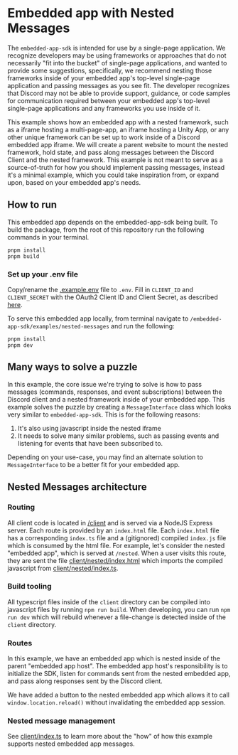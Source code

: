 # Embedded app with Nested Messages

The `embedded-app-sdk` is intended for use by a single-page application. We recognize developers may be using frameworks or approaches that do not necessarily "fit into the bucket" of single-page applications, and wanted to provide some suggestions, specifically, we recommend nesting those frameworks inside of your embedded app's top-level single-page application and passing messages as you see fit. The developer recognizes that Discord may not be able to provide support, guidance, or code samples for communication required between your embedded app's top-level single-page applications and any frameworks you use inside of it.

This example shows how an embedded app with a nested framework, such as a iframe hosting a multi-page-app, an iframe hosting a Unity App, or any other unique framework can be set up to work inside of a Discord embedded app iframe. We will create a parent website to mount the nested framework, hold state, and pass along messages between the Discord Client and the nested framework. This example is not meant to serve as a source-of-truth for how you should implement passing messages, instead it's a minimal example, which you could take inspiration from, or expand upon, based on your embedded app's needs.

## How to run

This embedded app depends on the embedded-app-sdk being built. To build the package, from the root of this repository run the following commands in your terminal.

```
pnpm install
pnpm build
```

### Set up your .env file

Copy/rename the [.example.env](/examples/nested-messages/.example.env) file to `.env`.
Fill in `CLIENT_ID` and `CLIENT_SECRET` with the OAuth2 Client ID and Client Secret, as described [here](https://discord.com/developers/docs/activities/building-an-activity#find-your-oauth2-credentials).

To serve this embedded app locally, from terminal navigate to `/embedded-app-sdk/examples/nested-messages` and run the following:

```
pnpm install
pnpm dev
```

## Many ways to solve a puzzle

In this example, the core issue we're trying to solve is how to pass messages (commands, responses, and event subscriptions) between the Discord client and a nested framework inside of your embedded app. This example solves the puzzle by creating a `MessageInterface` class which looks very similar to `embedded-app-sdk`. This is for the following reasons:

1. It's also using javascript inside the nested iframe
2. It needs to solve many similar problems, such as passing events and listening for events that have been subscribed to.

Depending on your use-case, you may find an alternate solution to `MessageInterface` to be a better fit for your embedded app.

## Nested Messages architecture

### Routing

All client code is located in [/client](/examples/nested-messages/client/) and is served via a NodeJS Express server. Each route is provided by an `index.html` file. Each `index.html` file has a corresponding `index.ts` file and a (gitignored) compiled `index.js` file which is consumed by the html file. For example, let's consider the nested "embedded app", which is served at `/nested`. When a user visits this route, they are sent the file [client/nested/index.html](/examples/nested-messages/client/nested/index.html) which imports the compiled javascript from [client/nested/index.ts](/examples/nested-messages/client/nested/index.ts).

### Build tooling

All typescript files inside of the `client` directory can be compiled into javascript files by running `npm run build`. When developing, you can run `npm run dev` which will rebuild whenever a file-change is detected inside of the `client` directory.

### Routes

In this example, we have an embedded app which is nested inside of the parent "embedded app host". The embedded app host's responsibility is to initialize the SDK, listen for commands sent from the nested embedded app, and pass along responses sent by the Discord client.

We have added a button to the nested embedded app which allows it to call `window.location.reload()` without invalidating the embedded app session.

### Nested message management

See [client/index.ts](/examples/nested-messages/client/index.ts) to learn more about the "how" of how this example supports nested embedded app messages.
